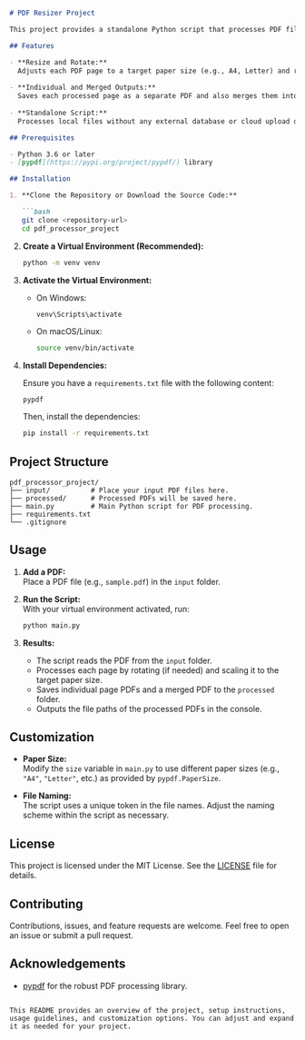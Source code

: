 ```markdown
# PDF Resizer Project

This project provides a standalone Python script that processes PDF files by resizing each page to a specified paper size using the `PaperSize` class from the `pypdf` library. It reads a PDF from the `input` folder, rotates and scales the pages as needed, and saves both individual page PDFs and a merged PDF into the `processed` folder.

## Features

- **Resize and Rotate:**  
  Adjusts each PDF page to a target paper size (e.g., A4, Letter) and rotates pages if necessary.
  
- **Individual and Merged Outputs:**  
  Saves each processed page as a separate PDF and also merges them into one final PDF.
  
- **Standalone Script:**  
  Processes local files without any external database or cloud upload dependencies.

## Prerequisites

- Python 3.6 or later
- [pypdf](https://pypi.org/project/pypdf/) library

## Installation

1. **Clone the Repository or Download the Source Code:**

   ```bash
   git clone <repository-url>
   cd pdf_processor_project
   ```

2. **Create a Virtual Environment (Recommended):**

   ```bash
   python -m venv venv
   ```

3. **Activate the Virtual Environment:**

   - On Windows:

     ```bash
     venv\Scripts\activate
     ```

   - On macOS/Linux:

     ```bash
     source venv/bin/activate
     ```

4. **Install Dependencies:**

   Ensure you have a `requirements.txt` file with the following content:

   ```
   pypdf
   ```

   Then, install the dependencies:

   ```bash
   pip install -r requirements.txt
   ```

## Project Structure

```
pdf_processor_project/
├── input/          # Place your input PDF files here.
├── processed/      # Processed PDFs will be saved here.
├── main.py         # Main Python script for PDF processing.
├── requirements.txt
└── .gitignore
```

## Usage

1. **Add a PDF:**  
   Place a PDF file (e.g., `sample.pdf`) in the `input` folder.

2. **Run the Script:**  
   With your virtual environment activated, run:

   ```bash
   python main.py
   ```

3. **Results:**  
   - The script reads the PDF from the `input` folder.
   - Processes each page by rotating (if needed) and scaling it to the target paper size.
   - Saves individual page PDFs and a merged PDF to the `processed` folder.
   - Outputs the file paths of the processed PDFs in the console.

## Customization

- **Paper Size:**  
  Modify the `size` variable in `main.py` to use different paper sizes (e.g., `"A4"`, `"Letter"`, etc.) as provided by `pypdf.PaperSize`.

- **File Naming:**  
  The script uses a unique token in the file names. Adjust the naming scheme within the script as necessary.

## License

This project is licensed under the MIT License. See the [LICENSE](LICENSE) file for details.

## Contributing

Contributions, issues, and feature requests are welcome. Feel free to open an issue or submit a pull request.

## Acknowledgements

- [pypdf](https://pypi.org/project/pypdf/) for the robust PDF processing library.
```

This README provides an overview of the project, setup instructions, usage guidelines, and customization options. You can adjust and expand it as needed for your project.